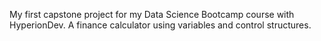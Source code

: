 My first capstone project for my Data Science Bootcamp course with HyperionDev. A finance calculator using variables and control structures.
